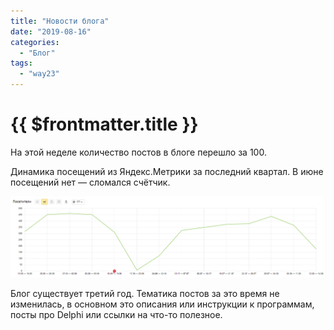 ```yaml
---
title: "Новости блога"
date: "2019-08-16"
categories: 
  - "Блог"
tags: 
  - "way23"
---
```


# {{ $frontmatter.title }}

На этой неделе количество постов в блоге перешло за 100.

Динамика посещений из Яндекс.Метрики за последний квартал. В июне посещений нет — сломался счётчик.

![Динамика посещений](images/metrika_01.png)

Блог существует третий год. Тематика постов за это время не изменилась, в основном это описания или инструкции к программам, посты про Delphi или ссылки на что-то полезное.
